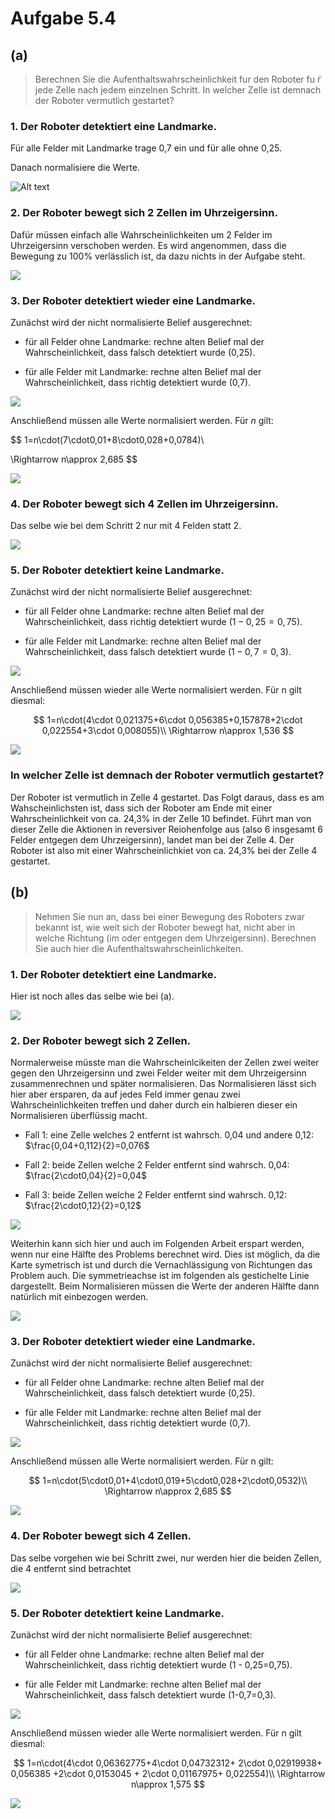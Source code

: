 # Aufgabe 5.4

<!-- NOTE: https://www.tu-chemnitz.de/informatik/KI/edu/robotik/ws2012/robotik_6_2.pdf -->

## (a)

> Berechnen Sie die Aufenthaltswahrscheinlichkeit fur den Roboter fu ̈r jede Zelle nach jedem einzelnen Schritt. In welcher Zelle ist demnach der Roboter vermutlich gestartet?

### 1. Der Roboter detektiert eine Landmarke.

Für alle Felder mit Landmarke trage 0,7 ein und für alle ohne 0,25.

Danach normalisiere die Werte.

![Alt text](/Users/marcelhundorf/Uni/Master/3.%20Semester/robotik/Lösungen/src/blatt05_gruppe11_zusatz/Bilder/Schritt_1.png)

### 2. Der Roboter bewegt sich 2 Zellen im Uhrzeigersinn.

Dafür müssen einfach alle Wahrscheinlichkeiten um 2 Felder im Uhrzeigersinn verschoben werden. Es wird angenommen, dass die Bewegung zu 100% verlässlich ist, da dazu nichts in der Aufgabe steht.

![](/Users/marcelhundorf/Uni/Master/3.%20Semester/robotik/Lösungen/src/blatt05_gruppe11_zusatz/Bilder/Schritt_2.png)

### 3. Der Roboter detektiert wieder eine Landmarke.

Zunächst wird der nicht normalisierte Belief ausgerechnet:

- für all Felder ohne Landmarke: rechne alten Belief mal der Wahrscheinlichkeit, dass falsch detektiert wurde (0,25).

- für alle Felder mit Landmarke: rechne alten Belief mal der Wahrscheinlichkeit, dass richtig detektiert wurde (0,7).

![](/Users/marcelhundorf/Uni/Master/3.%20Semester/robotik/Lösungen/src/blatt05_gruppe11_zusatz/Bilder/Schritt_3.1.png)

Anschließend müssen alle Werte normalisiert werden. Für $n$ gilt:

$$
1=n\cdot(7\cdot0,01+8\cdot0,028+0,0784)\\

\Rightarrow n\approx 2,685
$$

![](/Users/marcelhundorf/Uni/Master/3.%20Semester/robotik/Lösungen/src/blatt05_gruppe11_zusatz/Bilder/Schritt_3.2.png)

### 4. Der Roboter bewegt sich 4 Zellen im Uhrzeigersinn.

Das selbe wie bei dem Schritt 2 nur mit 4 Felden statt 2.

![](/Users/marcelhundorf/Uni/Master/3.%20Semester/robotik/Lösungen/src/blatt05_gruppe11_zusatz/Bilder/Schritt_4.png)

### 5. Der Roboter detektiert keine Landmarke.

Zunächst wird der nicht normalisierte Belief ausgerechnet:

- für all Felder ohne Landmarke: rechne alten Belief mal der Wahrscheinlichkeit, dass richtig detektiert wurde ($1 - 0,25=0,75$).

- für alle Felder mit Landmarke: rechne alten Belief mal der Wahrscheinlichkeit, dass falsch detektiert wurde ($1-0,7=0,3$).

![](/Users/marcelhundorf/Uni/Master/3.%20Semester/robotik/Lösungen/src/blatt05_gruppe11_zusatz/Bilder/Schritt_5.1.png)

Anschließend müssen wieder alle Werte normalisiert werden. Für n gilt diesmal:

$$
1=n\cdot(4\cdot 0,021375+6\cdot 0,056385+0,157878+2\cdot 0,022554+3\cdot 0,008055)\\
\Rightarrow n\approx 1,536
$$

![](/Users/marcelhundorf/Uni/Master/3.%20Semester/robotik/Lösungen/src/blatt05_gruppe11_zusatz/Bilder/Schritt_5.2.png)

### In welcher Zelle ist demnach der Roboter vermutlich gestartet?

Der Roboter ist vermutlich in Zelle 4 gestartet. Das Folgt daraus, dass es am Wahscheinlichsten ist, dass sich der Roboter am Ende mit einer Wahrscheinlichkeit von ca. 24,3% in der Zelle 10 befindet. Führt man von dieser Zelle die Aktionen in reversiver Reiohenfolge aus (also 6 insgesamt 6 Felder entgegen dem Uhrzeigersinn), landet man bei der Zelle 4. Der Roboter ist also mit einer Wahrscheinlichkiet von ca. 24,3% bei der Zelle 4 gestartet.

## (b)

> Nehmen Sie nun an, dass bei einer Bewegung des Roboters zwar bekannt ist, wie weit sich der Roboter bewegt hat, nicht aber in welche Richtung (im oder entgegen dem Uhrzeigersinn). Berechnen Sie auch hier die Aufenthaltswahrscheinlichkeiten.

### 1. Der Roboter detektiert eine Landmarke.

Hier ist noch alles das selbe wie bei (a).

![](/Users/marcelhundorf/Uni/Master/3.%20Semester/robotik/Lösungen/src/blatt05_gruppe11_zusatz/Bilder/Schritt_1.png)

### 2. Der Roboter bewegt sich 2 Zellen.

Normalerweise müsste man die Wahrscheinlcikeiten der Zellen zwei weiter gegen den Uhrzeigersinn und zwei Felder weiter mit dem Uhrzeigersinn zusammenrechnen und später normalisieren. Das Normalisieren lässt sich hier aber ersparen, da auf jedes Feld immer genau zwei Wahrscheinlichkeiten treffen und daher durch ein halbieren dieser ein Normalisieren überflüssig macht.

- Fall 1: eine Zelle welches 2 entfernt ist wahrsch. 0,04 und andere 0,12: $\frac{0,04+0,112}{2}=0,076$

- Fall 2: beide Zellen welche 2 Felder entfernt sind wahrsch. 0,04: $\frac{2\cdot0,04}{2}=0,04$

- Fall 3: beide Zellen welche 2 Felder entfernt sind wahrsch. 0,12: $\frac{2\cdot0,12}{2}=0,12$

![](/Users/marcelhundorf/Uni/Master/3.%20Semester/robotik/Lösungen/src/blatt05_gruppe11_zusatz/Bilder/Schritt_2b.png)

Weiterhin kann sich hier und auch im Folgenden Arbeit erspart werden, wenn nur eine Hälfte des Problems berechnet wird. Dies ist möglich, da die Karte symetrisch ist und durch die Vernachlässigung von Richtungen das Problem auch. Die symmetrieachse ist im folgenden als gestichelte Linie dargestellt. Beim Normalisieren müssen die Werte der anderen Hälfte dann natürlich mit einbezogen werden.

![](/Users/marcelhundorf/Uni/Master/3.%20Semester/robotik/Lösungen/src/blatt05_gruppe11_zusatz/Bilder/Sym.png)

### 3. Der Roboter detektiert wieder eine Landmarke.

Zunächst wird der nicht normalisierte Belief ausgerechnet:

- für all Felder ohne Landmarke: rechne alten Belief mal der Wahrscheinlichkeit, dass falsch detektiert wurde (0,25).

- für alle Felder mit Landmarke: rechne alten Belief mal der Wahrscheinlichkeit, dass richtig detektiert wurde (0,7).

![](/Users/marcelhundorf/Uni/Master/3.%20Semester/robotik/Lösungen/src/blatt05_gruppe11_zusatz/Bilder/Schritt_3.1b.png)

Anschließend müssen alle Werte normalisiert werden. Für n gilt:

$$
1=n\cdot(5\cdot0,01+4\cdot0,019+5\cdot0,028+2\cdot0,0532)\\
\Rightarrow n\approx 2,685
$$

![](/Users/marcelhundorf/Uni/Master/3.%20Semester/robotik/Lösungen/src/blatt05_gruppe11_zusatz/Bilder/Schritt_3.2b.png)

### 4. Der Roboter bewegt sich 4 Zellen.

Das selbe vorgehen wie bei Schritt zwei, nur werden hier die beiden Zellen, die 4 entfernt sind betrachtet

![](/Users/marcelhundorf/Uni/Master/3.%20Semester/robotik/Lösungen/src/blatt05_gruppe11_zusatz/Bilder/Schritt_4b.png)

### 5. Der Roboter detektiert keine Landmarke.

Zunächst wird der nicht normalisierte Belief ausgerechnet:

- für all Felder ohne Landmarke: rechne alten Belief mal der Wahrscheinlichkeit, dass richtig detektiert wurde (1 - 0,25=0,75).

- für alle Felder mit Landmarke: rechne alten Belief mal der Wahrscheinlichkeit, dass falsch detektiert wurde (1-0,7=0,3).

![](/Users/marcelhundorf/Uni/Master/3.%20Semester/robotik/Lösungen/src/blatt05_gruppe11_zusatz/Bilder/Schritt_5.1b.png)

Anschließend müssen wieder alle Werte normalisiert werden. Für n gilt diesmal:

$$
1=n\cdot(4\cdot 0,06362775+4\cdot 0,04732312+ 2\cdot 0,02919938+ 0,056385
+2\cdot 0,0153045 + 2\cdot 0,01167975+ 0,022554)\\
\Rightarrow n\approx 1,575
$$

![](/Users/marcelhundorf/Uni/Master/3.%20Semester/robotik/Lösungen/src/blatt05_gruppe11_zusatz/Bilder/Schritt_5.2b.png)
